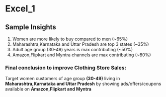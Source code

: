 # Excel_1
<h2><b>
  Sample Insights
</b></h2>
<ol type="number">
  <li>Women are more likely to buy compared to men (~65%)</li>
  <li>Maharashtra,Karnataka and Uttar Pradesh are top 3 states (~35%)</li>
  <li>Adult age group (30-49) years is max contributing (~50%) </li>
  <li>Amazon,Flipkart and Myntra channels are max contributing (~80%)</li>
</ol>
<h3><b>
  Final conclusion to improve Clothing Store Sales:
</b></h3>
<p>Target women customers of age group <b>(30-49)</b> living in <b>Maharashtra,Karnataka and Uttar Pradesh</b> by showing ads/offers/coupons available on <b>Amazon,Flipkart and Myntra</b></p>
